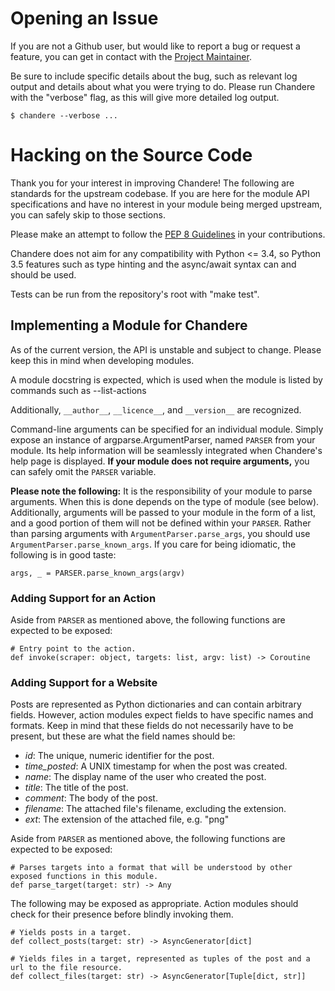 # Opening an Issue

If you are not a Github user, but would like to report a bug or request a
feature, you can get in contact with the [Project Maintainer][1].

Be sure to include specific details about the bug, such as relevant log output
and details about what you were trying to do. Please run Chandere with the
"verbose" flag, as this will give more detailed log output.

```
$ chandere --verbose ...
```


# Hacking on the Source Code

Thank you for your interest in improving Chandere! The following are standards
for the upstream codebase. If you are here for the module API specifications and
have no interest in your module being merged upstream, you can safely skip to
those sections.

Please make an attempt to follow the [PEP 8 Guidelines][2] in your
contributions.

Chandere does not aim for any compatibility with Python <= 3.4, so Python 3.5
features such as type hinting and the async/await syntax can and should be used.

Tests can be run from the repository's root with "make test".

## Implementing a Module for Chandere

As of the current version, the API is unstable and subject to change. Please
keep this in mind when developing modules.

A module docstring is expected, which is used when the module is listed by
commands such as --list-actions

Additionally, `__author__`, `__licence__`, and `__version__` are recognized.

Command-line arguments can be specified for an individual module. Simply expose
an instance of argparse.ArgumentParser, named `PARSER` from your module. Its
help information will be seamlessly integrated when Chandere's help page is
displayed. **If your module does not require arguments,** you can safely omit
the `PARSER` variable.

**Please note the following:** It is the responsibility of your module to parse
arguments. When this is done depends on the type of module (see below).
Additionally, arguments will be passed to your module in the form of a list, and
a good portion of them will not be defined within your `PARSER`. Rather than
parsing arguments with `ArgumentParser.parse_args`, you should use
`ArgumentParser.parse_known_args`. If you care for being idiomatic, the
following is in good taste:

```
args, _ = PARSER.parse_known_args(argv)
```

### Adding Support for an Action

Aside from `PARSER` as mentioned above, the following functions are expected to
be exposed:

```
# Entry point to the action.
def invoke(scraper: object, targets: list, argv: list) -> Coroutine
```

### Adding Support for a Website

Posts are represented as Python dictionaries and can contain arbitrary
fields. However, action modules expect fields to have specific names and
formats. Keep in mind that these fields do not necessarily have to be present,
but these are what the field names should be:

* *id*: The unique, numeric identifier for the post.
* *time_posted*: A UNIX timestamp for when the post was created.
* *name*: The display name of the user who created the post.
* *title*: The title of the post.
* *comment*: The body of the post.
* *filename*: The attached file's filename, excluding the extension.
* *ext*: The extension of the attached file, e.g. "png"

Aside from `PARSER` as mentioned above, the following functions are expected to
be exposed:

```
# Parses targets into a format that will be understood by other exposed functions in this module.
def parse_target(target: str) -> Any
```

The following may be exposed as appropriate. Action modules should check for
their presence before blindly invoking them.

```
# Yields posts in a target.
def collect_posts(target: str) -> AsyncGenerator[dict]

# Yields files in a target, represented as tuples of the post and a url to the file resource.
def collect_files(target: str) -> AsyncGenerator[Tuple[dict, str]]
```


[1]: http://jakob.space/
[2]: https://www.python.org/dev/peps/pep-0008/
